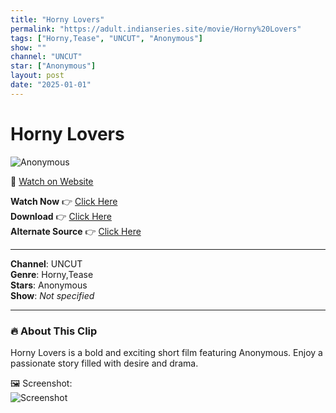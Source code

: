 ```yaml
---
title: "Horny Lovers"
permalink: "https://adult.indianseries.site/movie/Horny%20Lovers"
tags: ["Horny,Tease", "UNCUT", "Anonymous"]
show: ""
channel: "UNCUT"
star: ["Anonymous"]
layout: post
date: "2025-01-01"
---
```


# Horny Lovers

![Anonymous](https://shorts.desisins.com/wp-content/uploads/2023/09/Tch.jpg)

🔗 [Watch on Website](https://adult.indianseries.site/movie/Horny%20Lovers)

**Watch Now** 👉 [Click Here](https://adult.indianseries.site/movie/Horny%20Lovers)  
**Download** 👉 [Click Here](https://adult.indianseries.site/movie/Horny%20Lovers)  
**Alternate Source** 👉 [Click Here](https://adult.indianseries.site/movie/Horny%20Lovers)

---

**Channel**: UNCUT  
**Genre**: Horny,Tease  
**Stars**: Anonymous  
**Show**: *Not specified*

---

### 🔥 About This Clip

Horny Lovers is a bold and exciting short film featuring Anonymous. Enjoy a passionate story filled with desire and drama.
 
🖼️ Screenshot:  
![Screenshot](https://shorts.desisins.com/wp-content/uploads/2023/09/Tch.jpg)
